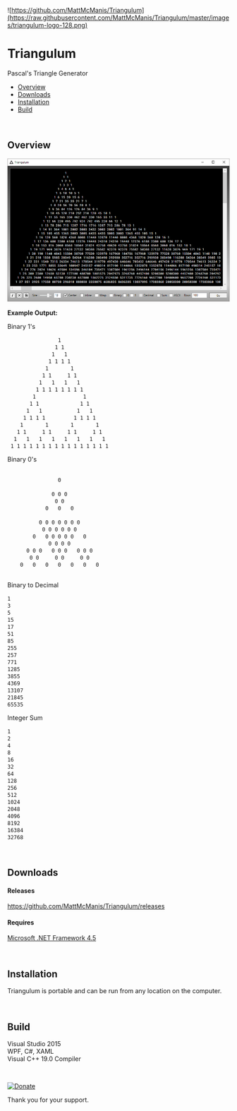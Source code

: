 ![https://github.com/MattMcManis/Triangulum](https://raw.githubusercontent.com/MattMcManis/Triangulum/master/images/triangulum-logo-128.png)

# Triangulum
Pascal's Triangle Generator

* [Overview](#overview)
* [Downloads](#downloads)
* [Installation](#installation)
* [Build](#build)

&nbsp;

## Overview

![Triangulum](https://raw.githubusercontent.com/MattMcManis/Triangulum/master/images/triangulum.png)  


**Example Output:**

Binary 1's

```
                1 
               1 1 
              1   1 
             1 1 1 1 
            1       1 
           1 1     1 1 
          1   1   1   1 
         1 1 1 1 1 1 1 1 
        1               1 
       1 1             1 1 
      1   1           1   1 
     1 1 1 1         1 1 1 1 
    1       1       1       1 
   1 1     1 1     1 1     1 1 
  1   1   1   1   1   1   1   1 
 1 1 1 1 1 1 1 1 1 1 1 1 1 1 1 1 
```

Binary 0's

```                  
                   
                0   
                     
              0 0 0   
               0 0     
            0   0   0   
                         
          0 0 0 0 0 0 0   
           0 0 0 0 0 0     
        0   0 0 0 0 0   0   
             0 0 0 0         
      0 0 0   0 0 0   0 0 0   
       0 0     0 0     0 0     
    0   0   0   0   0   0   0   


```

Binary to Decimal

```
1
3
5
15
17
51
85
255
257
771
1285
3855
4369
13107
21845
65535
```

Integer Sum

```
1
2
4
8
16
32
64
128
256
512
1024
2048
4096
8192
16384
32768
```

&nbsp;

## Downloads
#### Releases
https://github.com/MattMcManis/Triangulum/releases

#### Requires
[Microsoft .NET Framework 4.5](https://www.microsoft.com/en-us/download/details.aspx?id=30653)

&nbsp;

## Installation
Triangulum is portable and can be run from any location on the computer.

&nbsp;

## Build
Visual Studio 2015
<br />
WPF, C#, XAML
<br />
Visual C++ 19.0 Compiler

&nbsp;

[![Donate](https://img.shields.io/badge/Donate-PayPal-green.svg)](https://www.paypal.com/cgi-bin/webscr?cmd=_s-xclick&hosted_button_id=VTUE7KQ8RS3DN) 

Thank you for your support.
